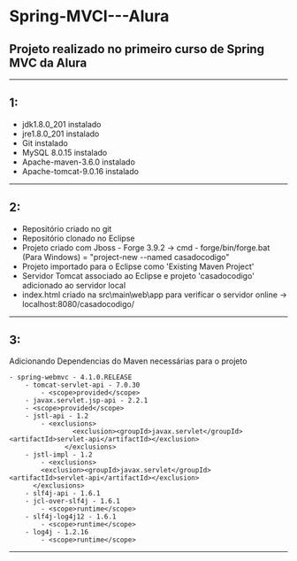 # Spring-MVCI---Alura
## Projeto realizado no primeiro curso de Spring MVC da Alura
*****
## 1:
  - jdk1.8.0_201 instalado
  - jre1.8.0_201 instalado
  - Git instalado
  - MySQL 8.0.15 instalado
  - Apache-maven-3.6.0 instalado
  - Apache-tomcat-9.0.16 instalado
*****
## 2:  
  - Repositório criado no git
  - Repositório clonado no Eclipse
  - Projeto criado com Jboss - Forge 3.9.2
        -> cmd - forge/bin/forge.bat (Para Windows) = "project-new --named casadocodigo"
  - Projeto importado para o Eclipse como 'Existing Maven Project'
  - Servidor Tomcat associado ao Eclipse e projeto 'casadocodigo' adicionado ao servidor local
  - index.html criado na src\main\web\app para verificar o servidor online
        -> localhost:8080/casadocodigo/
*****
## 3:
Adicionando Dependencias do Maven necessárias para o projeto

	- spring-webmvc - 4.1.0.RELEASE
        - tomcat-servlet-api - 7.0.30
        	- <scope>provided</scope>
        - javax.servlet.jsp-api - 2.2.1
		- <scope>provided</scope>
        - jstl-api - 1.2
        	- <exclusions>
                  	<exclusion><groupId>javax.servlet</groupId><artifactId>servlet-api</artifactId></exclusion>
                  </exclusions>
        - jstl-impl - 1.2
        	- <exclusions>
			<exclusion><groupId>javax.servlet</groupId><artifactId>servlet-api</artifactId></exclusion>
		  </exclusions>
        - slf4j-api - 1.6.1
        - jcl-over-slf4j - 1.6.1
        	- <scope>runtime</scope>
        - slf4j-log4j12 - 1.6.1
        	- <scope>runtime</scope>
        - log4j - 1.2.16
        	- <scope>runtime</scope>
*****              

